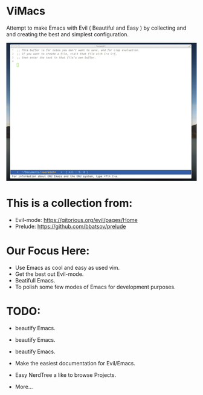 ViMacs
======

Attempt to make Emacs with Evil ( Beautiful and Easy ) by collecting and and creating the best and simplest configuration.


![IMAGE](/Vimacs.png)


# This is a collection from:
- Evil-mode: https://gitorious.org/evil/pages/Home
- Prelude: https://github.com/bbatsov/prelude

# Our Focus Here:
- Use Emacs as cool and easy as used vim.
- Get the best out Evil-mode.
- Beatifull Emacs.
- To polish some few modes of Emacs for development purposes.

# TODO:
- beautify Emacs.
- beautify Emacs.
- beautify Emacs.

- Make the easiest documentation for Evil/Emacs.
- Easy NerdTree a like to browse Projects.
- More…
